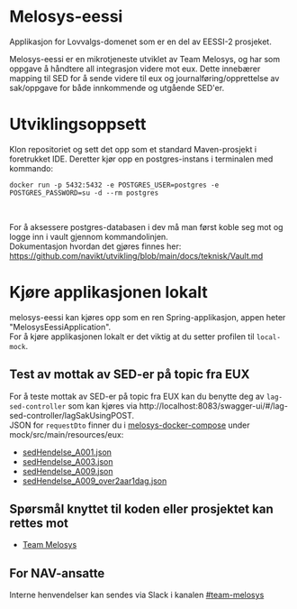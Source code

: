 Melosys-eessi
========================
Applikasjon for Lovvalgs-domenet som er en del av EESSI-2 prosjeket.

Melosys-eessi er en mikrotjeneste utviklet av Team Melosys, og har som oppgave å håndtere all integrasjon videre mot eux.
Dette innebærer mapping til SED for å sende videre til eux og journalføring/opprettelse av sak/oppgave for både innkommende
og utgående SED'er.

# Utviklingsoppsett

Klon repositoriet og sett det opp som et standard Maven-prosjekt i foretrukket IDE.
Deretter kjør opp en postgres-instans i terminalen med kommando:
```
docker run -p 5432:5432 -e POSTGRES_USER=postgres -e POSTGRES_PASSWORD=su -d --rm postgres
```
<br>


For å aksessere postgres-databasen i dev må man først koble seg mot og logge inn i vault gjennom kommandolinjen. <br>
Dokumentasjon hvordan det gjøres finnes her: https://github.com/navikt/utvikling/blob/main/docs/teknisk/Vault.md

# Kjøre applikasjonen lokalt
melosys-eessi kan kjøres opp som en ren Spring-applikasjon, appen heter "MelosysEessiApplication". <br>
For å kjøre applikasjonen lokalt er det viktig at du setter profilen til `local-mock`.

## Test av mottak av SED-er på topic fra EUX
For å teste mottak av SED-er på topic fra EUX kan du benytte deg av `lag-sed-controller` som kan kjøres via
http://localhost:8083/swagger-ui/#/lag-sed-controller/lagSakUsingPOST. <br>
JSON for `requestDto` finner du i [melosys-docker-compose](https://github.com/navikt/melosys-docker-compose) under
mock/src/main/resources/eux:
- [sedHendelse_A001.json](../melosys-docker-compose/mock/src/main/resources/eux/sedHendelse_A001.json)
- [sedHendelse_A003.json](../melosys-docker-compose/mock/src/main/resources/eux/sedHendelse_A003.json)
- [sedHendelse_A009.json](../melosys-docker-compose/mock/src/main/resources/eux/sedHendelse_A009.json)
- [sedHendelse_A009_over2aar1dag.json](../melosys-docker-compose/mock/src/main/resources/eux/sedHendelse_A009_over2aar1dag.json)


## Spørsmål knyttet til koden eller prosjektet kan rettes mot

* [Team Melosys](https://github.com/orgs/navikt/teams/melosys)

## For NAV-ansatte

Interne henvendelser kan sendes via Slack i kanalen [#team-melosys](https://nav-it.slack.com/messages/C92481HSP/)
